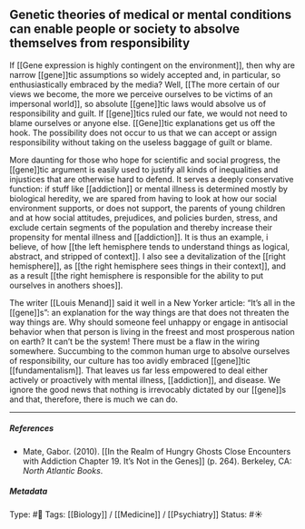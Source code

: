 ## Genetic theories of medical or mental conditions can enable people or society to absolve themselves from responsibility # 

If [[Gene expression is highly contingent on the environment]], then why are narrow [[gene]]tic assumptions so widely accepted and, in particular, so enthusiastically embraced by the media? Well, [[The more certain of our views we become, the more we perceive ourselves to be victims of an impersonal world]], so absolute [[gene]]tic laws would absolve us of responsibility and guilt. If [[gene]]tics ruled our fate, we would not need to blame ourselves or anyone else. [[Gene]]tic explanations get us off the hook. The possibility does not occur to us that we can accept or assign responsibility without taking on the useless baggage of guilt or blame. 

More daunting for those who hope for scientific and social progress, the [[gene]]tic argument is easily used to justify all kinds of inequalities and injustices that are otherwise hard to defend. It serves a deeply conservative function: if stuff like [[addiction]] or mental illness is determined mostly by biological heredity, we are spared from having to look at how our social environment supports, or does not support, the parents of young children and at how social attitudes, prejudices, and policies burden, stress, and exclude certain segments of the population and thereby increase their propensity for mental illness and [[addiction]]. It is thus an example, i believe, of how [[the left hemisphere tends to understand things as logical, abstract, and stripped of context]]. I also see a devitalization of the [[right hemisphere]], as [[the right hemisphere sees things in their context]], and as a result [[the right hemisphere is responsible for the ability to put ourselves in anothers shoes]].

The writer [[Louis Menand]] said it well in a New Yorker article: “It’s all in the [[gene]]s”: an explanation for the way things are that does not threaten the way things are. Why should someone feel unhappy or engage in antisocial behavior when that person is living in the freest and most prosperous nation on earth? It can’t be the system! There must be a flaw in the wiring somewhere. Succumbing to the common human urge to absolve ourselves of responsibility, our culture has too avidly embraced [[gene]]tic [[fundamentalism]]. That leaves us far less empowered to deal either actively or proactively with mental illness, [[addiction]], and disease. We ignore the good news that nothing is irrevocably dictated by our [[gene]]s and that, therefore, there is much we can do.

___

##### References

- Mate, Gabor. (2010). [[In the Realm of Hungry Ghosts Close Encounters with Addiction Chapter 19. It’s Not in the Genes]] (p. 264). Berkeley, CA: _North Atlantic Books_.

##### Metadata

Type: #🔴 
Tags: [[Biology]] / [[Medicine]] / [[Psychiatry]] 
Status: #☀️ 